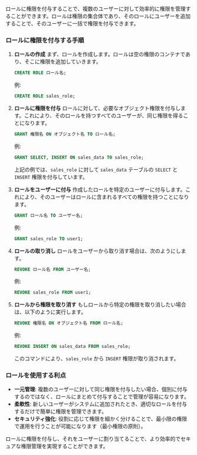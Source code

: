 ロールに権限を付与することで、複数のユーザーに対して効率的に権限を管理することができます。ロールは権限の集合体であり、そのロールにユーザーを追加することで、そのユーザーに一括で権限を付与できます。

### ロールに権限を付与する手順

1. **ロールの作成**
   まず、ロールを作成します。ロールは空の権限のコンテナであり、そこに権限を追加していきます。

   ```sql
   CREATE ROLE ロール名;
   ```

   例:
   ```sql
   CREATE ROLE sales_role;
   ```

2. **ロールに権限を付与**
   ロールに対して、必要なオブジェクト権限を付与します。これにより、そのロールを持つすべてのユーザーが、同じ権限を得ることになります。

   ```sql
   GRANT 権限名 ON オブジェクト名 TO ロール名;
   ```

   例:
   ```sql
   GRANT SELECT, INSERT ON sales_data TO sales_role;
   ```

   上記の例では、`sales_role` に対して `sales_data` テーブルの `SELECT` と `INSERT` 権限を付与しています。

3. **ロールをユーザーに付与**
   作成したロールを特定のユーザーに付与します。これにより、そのユーザーはロールに含まれるすべての権限を持つことになります。

   ```sql
   GRANT ロール名 TO ユーザー名;
   ```

   例:
   ```sql
   GRANT sales_role TO user1;
   ```

4. **ロールの取り消し**
   ロールをユーザーから取り消す場合は、次のようにします。

   ```sql
   REVOKE ロール名 FROM ユーザー名;
   ```

   例:
   ```sql
   REVOKE sales_role FROM user1;
   ```

5. **ロールから権限を取り消す**
   もしロールから特定の権限を取り消したい場合は、以下のように実行します。

   ```sql
   REVOKE 権限名 ON オブジェクト名 FROM ロール名;
   ```

   例:
   ```sql
   REVOKE INSERT ON sales_data FROM sales_role;
   ```

   このコマンドにより、`sales_role` から `INSERT` 権限が取り消されます。

### ロールを使用する利点
- **一元管理**: 複数のユーザーに対して同じ権限を付与したい場合、個別に付与するのではなく、ロールにまとめて付与することで管理が容易になります。
- **柔軟性**: 新しいユーザーがシステムに追加されたとき、適切なロールを付与するだけで簡単に権限を管理できます。
- **セキュリティ強化**: 役割に応じて権限を細かく分けることで、最小限の権限で運用を行うことが可能になります（最小権限の原則）。

ロールに権限を付与し、それをユーザーに割り当てることで、より効率的でセキュアな権限管理を実現することができます。
